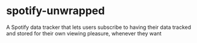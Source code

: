# spotify-unwrapped
A Spotify data tracker that lets users subscribe to having their data tracked and stored for their own viewing pleasure, whenever they want
